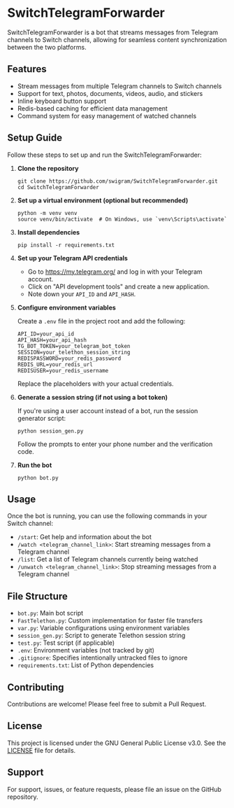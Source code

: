 # SwitchTelegramForwarder

SwitchTelegramForwarder is a bot that streams messages from Telegram channels to Switch channels, allowing for seamless content synchronization between the two platforms.

## Features

- Stream messages from multiple Telegram channels to Switch channels
- Support for text, photos, documents, videos, audio, and stickers
- Inline keyboard button support
- Redis-based caching for efficient data management
- Command system for easy management of watched channels

## Setup Guide

Follow these steps to set up and run the SwitchTelegramForwarder:

1. **Clone the repository**

   ```
   git clone https://github.com/swigram/SwitchTelegramForwarder.git
   cd SwitchTelegramForwarder
   ```

2. **Set up a virtual environment (optional but recommended)**

   ```
   python -m venv venv
   source venv/bin/activate  # On Windows, use `venv\Scripts\activate`
   ```

3. **Install dependencies**

   ```
   pip install -r requirements.txt
   ```

4. **Set up your Telegram API credentials**

   - Go to https://my.telegram.org/ and log in with your Telegram account.
   - Click on "API development tools" and create a new application.
   - Note down your `API_ID` and `API_HASH`.

5. **Configure environment variables**

   Create a `.env` file in the project root and add the following:

   ```
   API_ID=your_api_id
   API_HASH=your_api_hash
   TG_BOT_TOKEN=your_telegram_bot_token
   SESSION=your_telethon_session_string
   REDISPASSWORD=your_redis_password
   REDIS_URL=your_redis_url
   REDISUSER=your_redis_username
   ```

   Replace the placeholders with your actual credentials.

6. **Generate a session string (if not using a bot token)**

   If you're using a user account instead of a bot, run the session generator script:

   ```
   python session_gen.py
   ```

   Follow the prompts to enter your phone number and the verification code.

7. **Run the bot**

   ```
   python bot.py
   ```

## Usage

Once the bot is running, you can use the following commands in your Switch channel:

- `/start`: Get help and information about the bot
- `/watch <telegram_channel_link>`: Start streaming messages from a Telegram channel
- `/list`: Get a list of Telegram channels currently being watched
- `/unwatch <telegram_channel_link>`: Stop streaming messages from a Telegram channel

## File Structure

- `bot.py`: Main bot script
- `FastTelethon.py`: Custom implementation for faster file transfers
- `var.py`: Variable configurations using environment variables
- `session_gen.py`: Script to generate Telethon session string
- `test.py`: Test script (if applicable)
- `.env`: Environment variables (not tracked by git)
- `.gitignore`: Specifies intentionally untracked files to ignore
- `requirements.txt`: List of Python dependencies

## Contributing

Contributions are welcome! Please feel free to submit a Pull Request.

## License

This project is licensed under the GNU General Public License v3.0. See the [LICENSE](https://github.com/swigram/SwitchTelegramForwarder/blob/main/LICENSE) file for details.

## Support

For support, issues, or feature requests, please file an issue on the GitHub repository.
